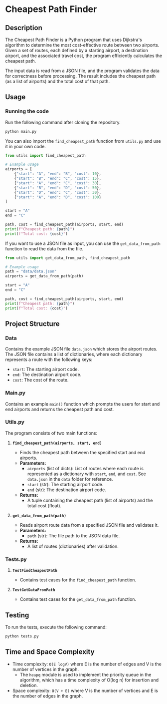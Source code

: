 # Cheapest Path Finder

## Description
The Cheapest Path Finder is a Python program that uses Dijkstra's algorithm to determine the most cost-effective route between two airports. Given a set of routes, each defined by a starting airport, a destination airport, and the associated travel cost, the program efficiently calculates the cheapest path.

The input data is read from a JSON file, and the program validates the data for correctness before processing. The result includes the cheapest path (as a list of airports) and the total cost of that path.

## Usage
### Running the code

Run the following command after cloning the repository.

```bash
python main.py
```

You can also import the `find_cheapest_path` function from `utils.py` and use it in your own code.

```python
from utils import find_cheapest_path

# Example usage
airports = [
    {"start": "A", "end": "B", "cost": 10},
    {"start": "B", "end": "C", "cost": 15},
    {"start": "A", "end": "C", "cost": 30},
    {"start": "B", "end": "D", "cost": 50},
    {"start": "D", "end": "C", "cost": 30},
    {"start": "A", "end": "D", "cost": 100}
]

start = "A"
end = "C"

path, cost = find_cheapest_path(airports, start, end)
print(f"Cheapest path: {path}")
print(f"Total cost: {cost}")
```

If you want to use a JSON file as input, you can use the `get_data_from_path` function to read the data from the file.

```python
from utils import get_data_from_path, find_cheapest_path

# Example usage
path = "data/data.json"
airports = get_data_from_path(path)

start = "A"
end = "C"

path, cost = find_cheapest_path(airports, start, end)
print(f"Cheapest path: {path}")
print(f"Total cost: {cost}")
```

## Project Structure

### Data
Contains the example JSON file `data.json` which stores the airport routes. The JSON file contains a list of dictionaries, where each dictionary represents a route with the following keys:
- `start`: The starting airport code.
- `end`: The destination airport code.
- `cost`: The cost of the route.

### Main.py
Contains an example `main()` function which prompts the users for start and end airports and returns the cheapest path and cost.

### Utils.py
The program consists of two main functions:

1. **`find_cheapest_path(airports, start, end)`**
   - Finds the cheapest path between the specified start and end airports.
   - **Parameters:**
     - `airports` (list of dicts): List of routes where each route is represented as a dictionary with `start`, `end`, and `cost`. See `data.json` in the `data` folder for reference.
     - `start` (str): The starting airport code.
     - `end` (str): The destination airport code.
   - **Returns:**
     - A tuple containing the cheapest path (list of airports) and the total cost (float).
   
2. **`get_data_from_path(path)`**
   - Reads airport route data from a specified JSON file and validates it.
   - **Parameters:**
     - `path` (str): The file path to the JSON data file.
   - **Returns:**
     - A list of routes (dictionaries) after validation.

### Tests.py
1. **`TestFindCheapestPath`**
    - Contains test cases for the `find_cheapest_path` function.

2. **`TestGetDataFromPath`**
    - Contains test cases for the `get_data_from_path` function.

## Testing
To run the tests, execute the following command:

```bash
python tests.py
```

## Time and Space Complexity
- Time complexity: `O(E logV)` where E is the number of edges and V is the number of vertices in the graph.
  - The `heapq` module is used to implement the priority queue in the algorithm, which has a time complexity of O(log n) for insertion and deletion.
- Space complexity: `O(V + E)` where V is the number of vertices and E is the number of edges in the graph.